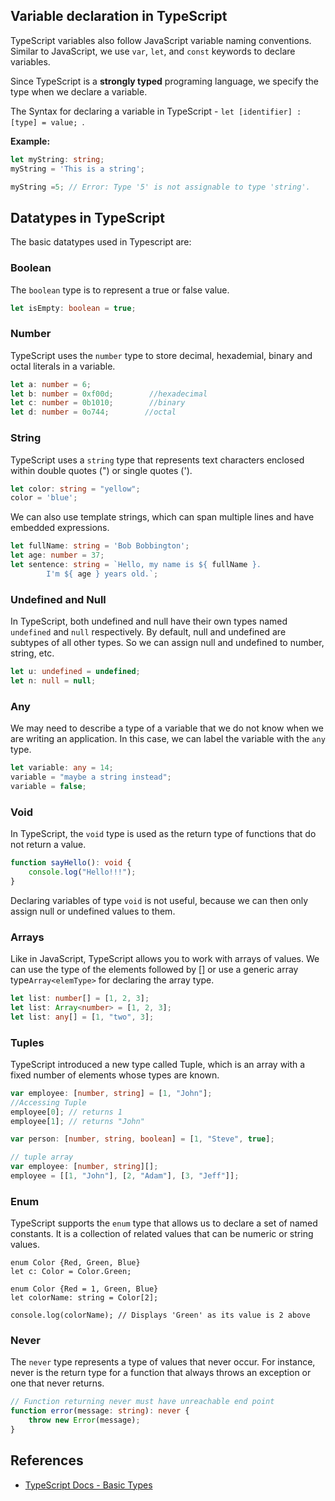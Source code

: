 ## Variable declaration in TypeScript

TypeScript variables also follow JavaScript variable naming conventions. Similar to JavaScript, we use `var`, `let`, and `const` keywords to declare variables.

Since TypeScript is a **strongly typed** programing language, we specify the type when we declare a variable.

The Syntax for declaring a variable in TypeScript - `let [identifier] : [type] = value; `. 

**Example:**
```typescript
let myString: string;
myString = 'This is a string';

myString =5; // Error: Type '5' is not assignable to type 'string'.
```

## Datatypes in TypeScript

The basic datatypes used in Typescript are:

### Boolean 

The `boolean` type is to represent a true or false value.

```typescript
let isEmpty: boolean = true;
```

### Number

TypeScript uses the `number` type to store decimal, hexademial, binary and octal literals in a variable.

```typescript
let a: number = 6;    
let b: number = 0xf00d;        //hexadecimal
let c: number = 0b1010;        //binary
let d: number = 0o744;        //octal
```

### String

TypeScript uses a `string` type that represents text characters enclosed within double quotes (") or single quotes ('). 

```typescript
let color: string = "yellow";
color = 'blue';
```
We can also use template strings, which can span multiple lines and have embedded expressions. 

```typescript
let fullName: string = 'Bob Bobbington';
let age: number = 37;
let sentence: string = `Hello, my name is ${ fullName }.
        I'm ${ age } years old.`;
```

### Undefined and Null

In TypeScript, both undefined and null have their own types named `undefined` and `null` respectively. By default, null and undefined are subtypes of all other types. So we can assign null and undefined to number, string, etc.

```typescript
let u: undefined = undefined;
let n: null = null;
```

### Any

We may need to describe a type of a variable that we do not know when we are writing an application. In this case, we can label the variable with the `any` type.

```typescript
let variable: any = 14;
variable = "maybe a string instead";
variable = false; 
```

### Void

In TypeScript, the `void` type is used as the return type of functions that do not return a value.

```typescript
function sayHello(): void {
    console.log("Hello!!!");
}
```
Declaring variables of type `void` is not useful, because we can then only assign null or undefined values to them.

### Arrays

Like in JavaScript, TypeScript allows you to work with arrays of values. We can use the type of the elements followed by [] or use a generic array type`Array<elemType>` for declaring the array type.

```typescript    
let list: number[] = [1, 2, 3];
let list: Array<number> = [1, 2, 3];
let list: any[] = [1, "two", 3];
```

### Tuples

TypeScript introduced a new type called Tuple, which is an array with a fixed number of elements whose types are known.

```typescript
var employee: [number, string] = [1, "John"];
//Accessing Tuple
employee[0]; // returns 1
employee[1]; // returns "John"

var person: [number, string, boolean] = [1, "Steve", true];

// tuple array
var employee: [number, string][];
employee = [[1, "John"], [2, "Adam"], [3, "Jeff"]];
```

### Enum

TypeScript supports the `enum` type that allows us to declare a set of named constants. It is a collection of related values that can be numeric or string values.

```
enum Color {Red, Green, Blue}
let c: Color = Color.Green;

enum Color {Red = 1, Green, Blue}
let colorName: string = Color[2];

console.log(colorName); // Displays 'Green' as its value is 2 above
```

### Never 

The `never` type represents a type of values that never occur. For instance, never is the return type for a function that always throws an exception or one that never returns.

```typescript
// Function returning never must have unreachable end point
function error(message: string): never {
    throw new Error(message);
}
```

## References

* [TypeScript Docs - Basic Types](https://www.typescriptlang.org/docs/handbook/basic-types.html)
